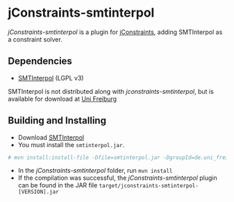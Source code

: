 # jConstraints-smtinterpol #

*jConstraints-smtinterpol* is a plugin for 
[jConstraints][0], adding SMTInterpol as a 
constraint solver.

## Dependencies ##

* [SMTInterpol][2] (LGPL v3)

SMTInterpol is not distributed along with 
*jconstraints-smtinterpol*, but is available 
for download at [Uni Freiburg][4]


## Building and Installing ##

* Download [SMTInterpol][4]
* You must install the `smtinterpol.jar`.

```bash
# mvn install:install-file -Dfile=smtinterpol.jar -DgroupId=de.uni_freiburg.informatik.ultimate -DartifactId=smtinterpol -Dversion=2.0 -Dpackaging=jar
```
* In the *jConstraints-smtinterpol* folder, run `mvn install`
* If the compilation was successful, the *jConstraints-smtinterpol*
  plugin can be found in the JAR file
  `target/jconstraints-smtinterpol-[VERSION].jar`
   

[0]: https://github.com/psycopaths/jconstraints
[2]: http://ultimate.informatik.uni-freiburg.de/smtinterpol/
[4]: http://ultimate.informatik.uni-freiburg.de/smtinterpol/download.html

